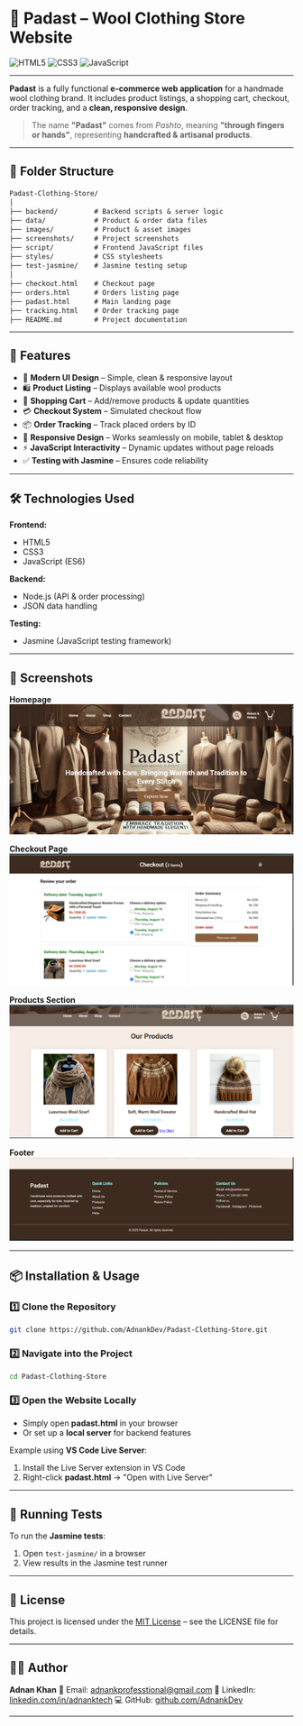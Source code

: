 
# 🧶 Padast – Wool Clothing Store Website

![HTML5](https://img.shields.io/badge/HTML5-E34F26?style=for-the-badge\&logo=html5\&logoColor=white)
![CSS3](https://img.shields.io/badge/CSS3-1572B6?style=for-the-badge\&logo=css3\&logoColor=white)
![JavaScript](https://img.shields.io/badge/JavaScript-ES6-F7DF1E?style=for-the-badge\&logo=javascript\&logoColor=black)



---

**Padast** is a fully functional **e-commerce web application** for a handmade wool clothing brand.
It includes product listings, a shopping cart, checkout, order tracking, and a **clean, responsive design**.

> The name **"Padast"** comes from *Pashto*, meaning **"through fingers or hands"**, representing **handcrafted & artisanal products**.

---

## 📂 Folder Structure

```
Padast-Clothing-Store/
│
├── backend/         # Backend scripts & server logic
├── data/            # Product & order data files
├── images/          # Product & asset images
├── screenshots/     # Project screenshots
├── script/          # Frontend JavaScript files
├── styles/          # CSS stylesheets
├── test-jasmine/    # Jasmine testing setup
│
├── checkout.html    # Checkout page
├── orders.html      # Orders listing page
├── padast.html      # Main landing page
├── tracking.html    # Order tracking page
├── README.md        # Project documentation
```

---

## 🚀 Features

* 🎨 **Modern UI Design** – Simple, clean & responsive layout
* 🛍 **Product Listing** – Displays available wool products
* 🛒 **Shopping Cart** – Add/remove products & update quantities
* 💳 **Checkout System** – Simulated checkout flow
* 📦 **Order Tracking** – Track placed orders by ID
* 📱 **Responsive Design** – Works seamlessly on mobile, tablet & desktop
* ⚡ **JavaScript Interactivity** – Dynamic updates without page reloads
* ✅ **Testing with Jasmine** – Ensures code reliability

---

## 🛠 Technologies Used

**Frontend:**

* HTML5
* CSS3
* JavaScript (ES6)

**Backend:**

* Node.js (API & order processing)
* JSON data handling

**Testing:**

* Jasmine (JavaScript testing framework)

---

## 📸 Screenshots

**Homepage**
![Homepage](screenshots/hero-secton.png)

**Checkout Page**
![Checkout](screenshots/checkout.png)

**Products Section**
![Tracking](screenshots/products.png)

**Footer**
![Tracking](screenshots/footer.png)

---

## 📦 Installation & Usage

### 1️⃣ Clone the Repository

```bash
git clone https://github.com/AdnankDev/Padast-Clothing-Store.git
```

### 2️⃣ Navigate into the Project

```bash
cd Padast-Clothing-Store
```

### 3️⃣ Open the Website Locally

* Simply open **padast.html** in your browser
* Or set up a **local server** for backend features

Example using **VS Code Live Server**:

1. Install the Live Server extension in VS Code
2. Right-click **padast.html** → "Open with Live Server"

---

## 🧪 Running Tests

To run the **Jasmine tests**:

1. Open `test-jasmine/` in a browser
2. View results in the Jasmine test runner

---

## 📄 License
This project is licensed under the [MIT License](LICENSE) – see the LICENSE file for details.

---

## 👨‍💻 Author

**Adnan Khan**
📧 Email: [adnankprofesstional@gmail.com](mailto:adnankprofesstional@gmail.com)
🔗 LinkedIn: [linkedin.com/in/adnanktech](https://www.linkedin.com/in/adnanktech/)
💻 GitHub: [github.com/AdnankDev](https://github.com/AdnankDev)

---
